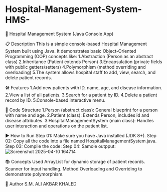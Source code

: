 # Hospital-Management-System-HMS-
🏥 Hospital Management System (Java Console App)

📋 Description
This is a simple console-based Hospital Management System built using Java. It demonstrates basic Object-Oriented Programming (OOP) concepts like:
1.Abstraction (Person as an abstract class)
2.Inheritance (Patient extends Person)
3.Encapsulation (private fields with public getters/setters)
4.Polymorphism (method overriding and overloading)
5.The system allows hospital staff to add, view, search, and delete patient records.

🛠 Features
1.Add new patients with ID, name, age, and disease information.
2.View a list of all patients.
3.Search for a patient by ID.
4.Delete a patient record by ID.
5.Console-based interactive menu.

🧱 Code Structure
1.Person (abstract class): General blueprint for a person with name and age.
2.Patient (class): Extends Person, includes id and disease attributes.
3.HospitalManagementSystem (main class): Handles user interaction and operations on the patient list.

▶️ How to Run
Step 01: Make sure you have Java installed (JDK 8+).
Step 02: Copy all the code into a file named HospitalManagementSystem.java.
Step 03: Compile the code:
Step 04: Samole outpput:
![Screenshot 2025-04-10 164714](https://github.com/user-attachments/assets/19b1fa26-0b50-4396-b13e-c422bbfc1379)

📚 Concepts Used
ArrayList for dynamic storage of patient records.
Scanner for input handling.
Method Overloading and Overriding to demonstrate polymorphism.

📌 Author
S.M. ALI AKBAR KHALED



